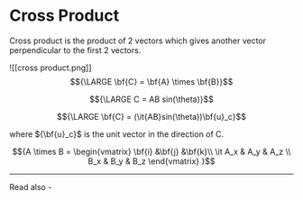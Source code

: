 # Cross Product
Cross product is the product of 2 vectors which gives another vector perpendicular to the first 2 vectors.

![[cross product.png]]
$${\LARGE \bf{C} = \bf{A} \times \bf{B}}$$

$${\LARGE C = AB sin(\theta)}$$

$${\LARGE \bf{C} = (\it{AB}sin(\theta))\bf{u}_c}$$

where 
${\bf{u}_c}$ is the unit vector in the direction of C.


$${A \times B = 
\begin{vmatrix}
\bf{i} &\bf{j} &\bf{k}\\
\it A_x & A_y & A_z \\
B_x & B_y & B_z
\end{vmatrix}
}$$



---
Read also - 